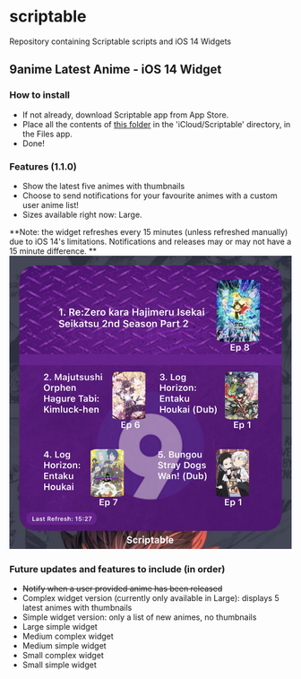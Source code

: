 # scriptable
Repository containing Scriptable scripts and iOS 14 Widgets

## 9anime Latest Anime - iOS 14 Widget
### How to install
- If not already, download Scriptable app from App Store.
- Place all the contents of [this folder](https://github.com/SkinnyDevi/scriptable/tree/main/9anime%20Latest%20Animes%20-%20Widget "9anime Widget") in the 'iCloud/Scriptable' directory, in the Files app.
- Done!

### Features (1.1.0)
- Show the latest five animes with thumbnails
- Choose to send notifications for your favourite animes with a custom user anime list!
- Sizes available right now: Large.

**Note: the widget refreshes every 15 minutes (unless refreshed manually) due to iOS 14's limitations. Notifications and releases may or may not have a 15 minute difference. **
![alt 9animeWidget on Homescreen](https://github.com/SkinnyDevi/scriptable/blob/main/images/9animeWidget.jpg)

### Future updates and features to include (in order)
- ~~Notify when a user provided anime has been released~~
- Complex widget version (currently only available in Large): displays 5 latest animes with thumbnails
- Simple widget version: only a list of new animes, no thumbnails
- Large simple widget
- Medium complex widget
- Medium simple widget
- Small complex widget
- Small simple widget
